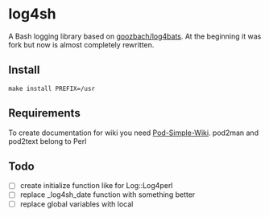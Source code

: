 # log4sh
A Bash logging library based on [goozbach/log4bats](https://github.com/goozbach/log4bats). At the beginning it was fork but now is almost completely rewritten.

## Install

    make install PREFIX=/usr

## Requirements

To create documentation for wiki you need [Pod-Simple-Wiki](http://search.cpan.org/~jmcnamara/Pod-Simple-Wiki/).
pod2man and pod2text belong to Perl

## Todo

* [ ] create initialize function like for Log::Log4perl
* [ ] replace \_log4sh_date function with something better
* [ ] replace global variables with local
